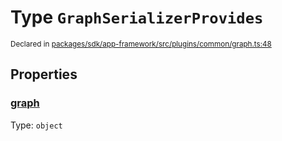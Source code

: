 # Type `GraphSerializerProvides`
<sub>Declared in [packages/sdk/app-framework/src/plugins/common/graph.ts:48](https://github.com/dxos/dxos/blob/88f322397/packages/sdk/app-framework/src/plugins/common/graph.ts#L48)</sub>




## Properties
### [graph](https://github.com/dxos/dxos/blob/88f322397/packages/sdk/app-framework/src/plugins/common/graph.ts#L49)
Type: <code>object</code>





